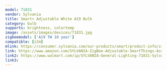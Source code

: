 ```yaml
---
model: 71831
vendor: Sylvania
title: Smart+ Adjustable White A19 Bulb
category: bulb
supports: brightness, colortemp
image: /assets/images/devices/71831.jpg
zigbeemodel: ['A19 TW 10 year']
compatible: [z2m]
mlink: https://consumer.sylvania.com/our-products/smart/product-info/zigbee/smart-zigbee-adjustable-white-a19-led-light-bulb/index.jsp
link: https://www.amazon.com/SYLVANIA-ZigBee-Adjustable-SmartThings-Assistant/dp/B0787HH3K6
link2: https://www.walmart.com/ip/SYLVANIA-General-Lighting-71831-Sylvania-Smart-ZigBee-Adjustable-White-A19-LED-Bulb-Works-SmartThings-Echo-Plus-Hub-Needed-Amazon-Alexa-The-Google-As/1747588987
link3: 
---
```




